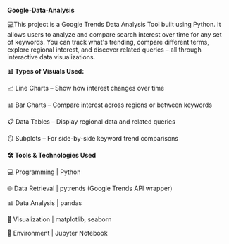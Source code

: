 **Google-Data-Analysis**

💻This project is a Google Trends Data Analysis Tool built using Python. It allows users to analyze and compare search interest over time for any set of keywords.  You can track what's trending, compare different terms, explore regional interest, and discover related queries – all through interactive data visualizations.

**📊 Types of Visuals Used:**

📈 Line Charts – Show how interest changes over time

📊 Bar Charts – Compare interest across regions or between keywords

📋 Data Tables – Display regional data and related queries

🪞 Subplots – For side-by-side keyword trend comparisons

**🛠️ Tools & Technologies Used**

💻 Programming |	Python

🌐 Data Retrieval	| pytrends (Google Trends API wrapper)

📊 Data Analysis |	pandas

🎨 Visualization	| matplotlib, seaborn

🧪 Environment	| Jupyter Notebook


